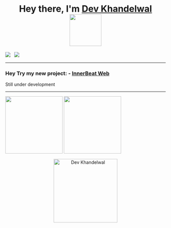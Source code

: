 <h1 align="center"> Hey there, I'm <a href="https://d3v.pages.dev">Dev Khandelwal</a> <br />
   <img src="https://media.tenor.com/rbx3ph5SLRUAAAAi/pikachu-pokemon.gif" width="100" />
</h1>
<div>
   <a href="https://wakatime.com/@slyro"><img src="https://wakatime.com/badge/user/018b4176-6667-471d-85e1-e4b2cc669e93.svg" /></a> &nbsp;
   <a href="https://github.com/khandelwaldev/NowPlayingBadge"><img src="https://img.shields.io/endpoint?url=https://nowplayingbadge.vercel.app/api/spotify" /></a>
</div>
<hr >
<h3>Hey Try my new project: - <a href="https://innerbeat.vercel.app">InnerBeat Web</a></h3>
<p>Still under development</p>
<hr />
<div align="">
   <img height="180em" src="https://github-readme-stats.vercel.app/api/top-langs/?username=khandelwaldev&theme=dark&hide_border=false&include_all_commits=false&count_private=false&layout=compact" /> 
   <img height="180em" src="https://github-profile-summary-cards.vercel.app/api/cards/profile-details?username=khandelwaldev&theme=github_dark" />
</div>
<p align="center">
   <img src="https://count.getloli.com/get/@khandelwaldev" alt="Dev Khandelwal" width="200" />
</p>

